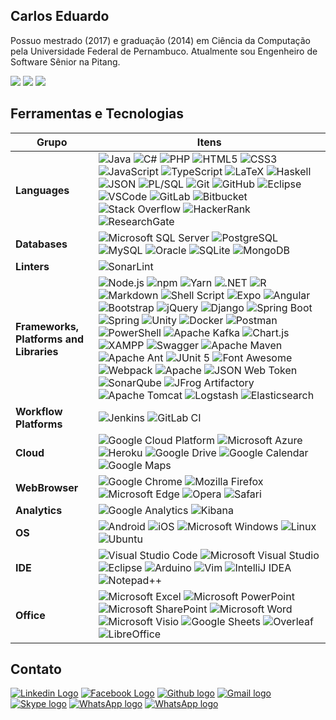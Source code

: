 ## Carlos Eduardo

Possuo mestrado (2017) e graduação (2014) em Ciência da Computação pela Universidade Federal de Pernambuco. Atualmente sou Engenheiro de Software Sênior na Pitang.

<img src="https://github-readme-stats.vercel.app/api?username=carloscemb&show_icons=true&theme=algolia&include_all_commits=true&count_private=true"/> <img src="https://github-readme-stats.vercel.app/api/top-langs/?username=carloscemb&layout=compact&langs_count=7&theme=algolia"/> <img src="https://github-readme-streak-stats.herokuapp.com/?user=carloscemb"/>
  
## Ferramentas e Tecnologias

Grupo | Itens
------------ | -------------
**Languages** | ![Java](https://img.shields.io/badge/-Java-007396?style=flat-square&logo=java) ![C#](https://img.shields.io/badge/C%23-239120?style=flat-square&logo=c-sharp&logoColor=white) ![PHP](https://img.shields.io/badge/PHP-777BB4?style=flat-square&logo=php&logoColor=white) ![HTML5](https://img.shields.io/badge/-HTML5-E34F26?style=flat-square&logo=html5&logoColor=white) ![CSS3](https://img.shields.io/badge/-CSS3-1572B6?style=flat-square&logo=css3) ![JavaScript](https://img.shields.io/badge/-JavaScript-black?style=flat-square&logo=javascript) ![TypeScript](https://img.shields.io/badge/-TypeScript-007ACC?style=flat-square&logo=typescript) ![LaTeX](https://img.shields.io/badge/LaTeX-47A141?style=flat-square&logo=LaTeX&logoColor=white) ![Haskell](https://img.shields.io/badge/Haskell-5D4F85?style=flat-square&logo=haskell&logoColor=white) ![JSON](https://img.shields.io/badge/json-5E5C5C?style=flat-square&logo=json&logoColor=white) ![PL/SQL](https://img.shields.io/badge/PLSQL-F80000?style=flat-square&logo=oracle&logoColor=black) ![Git](https://img.shields.io/badge/-Git-black?style=flat-square&logo=git) ![GitHub](https://img.shields.io/badge/-GitHub-181717?style=flat-square&logo=github) ![Eclipse](https://img.shields.io/badge/-Eclipse-2C2255?style=flat-square&logo=eclipse&logoColor=white) ![VSCode](https://img.shields.io/badge/-VSCode-007ACC?style=flat-square&logo=visual-studio-code&logoColor=white) ![GitLab](https://img.shields.io/badge/GitLab-330F63?style=flat-square&logo=gitlab&logoColor=white) ![Bitbucket](https://img.shields.io/badge/Bitbucket-0747a6?style=flat-square&logo=bitbucket&logoColor=white) ![Stack Overflow](https://img.shields.io/badge/Stack_Overflow-FE7A16?style=flat-square&logo=stack-overflow&logoColor=white) ![HackerRank](https://img.shields.io/badge/-Hackerrank-2EC866?style=flat-square&logo=HackerRank&logoColor=white) ![ResearchGate](https://img.shields.io/badge/Research_Gate-00CCBB.svg?&style=flat-square&logo=ResearchGate&logoColor=white) 
**Databases** | ![Microsoft SQL Server](https://img.shields.io/badge/-SQL%20Server-CC2927?style=flat-square&logo=microsoft-sql-server&logoColor=white) ![PostgreSQL](https://img.shields.io/badge/postgres-%23316192.svg?style=flat-square&logo=postgresql&logoColor=white) ![MySQL](https://img.shields.io/badge/-MySQL-4479A1?style=flat-square&logo=mysql&logoColor=white) ![Oracle](https://img.shields.io/badge/Oracle-F80000?style=flat-square&logo=oracle&logoColor=white) ![SQLite](https://img.shields.io/badge/SQLite-07405E?style=flat-square&logo=sqlite&logoColor=white) ![MongoDB](https://img.shields.io/badge/MongoDB-4EA94B?style=flat-square&logo=mongodb&logoColor=white)
**Linters** | ![SonarLint](https://img.shields.io/badge/SonarLint-CB2029?style=flat-square&logo=sonarlint&logoColor=white)
**Frameworks, Platforms and Libraries** | ![Node.js](https://img.shields.io/badge/Node.js-339933?style=flat-square&logo=nodedotjs&logoColor=white) ![npm](https://img.shields.io/badge/npm-CB3837?style=flat-square&logo=npm&logoColor=white) ![Yarn](https://img.shields.io/badge/Yarn-2C8EBB?style=flat-square&logo=yarn&logoColor=white) ![.NET](https://img.shields.io/badge/.NET-512BD4?style=flat-square&logo=dotnet&logoColor=white) ![R](https://img.shields.io/badge/R-276DC3?style=flat-square&logo=r&logoColor=white) ![Markdown](https://img.shields.io/badge/Markdown-000000?style=flat-square&logo=markdown&logoColor=white) ![Shell Script](https://img.shields.io/badge/Shell_Script-121011?style=flat-square&logo=gnu-bash&logoColor=white) ![Expo](https://img.shields.io/badge/Expo-1B1F23?style=flat-square&logo=expo&logoColor=white) ![Angular](https://img.shields.io/badge/Angular-DD0031?style=flat-square&logo=angular&logoColor=white) ![Bootstrap](https://img.shields.io/badge/-Bootstrap-563D7C?style=flat-square&logo=bootstrap) ![jQuery](https://img.shields.io/badge/jQuery-0769AD?style=flat-square&logo=jquery&logoColor=white) ![Django](https://img.shields.io/badge/Django-092E20?style=flat-square&logo=django&logoColor=green) ![Spring Boot](https://img.shields.io/badge/Spring_Boot-F2F4F9?style=flat-square&logo=spring-boot) ![Spring](https://img.shields.io/badge/-Spring-6DB33F?style=flat-square&logo=spring&logoColor=white) ![Unity](https://img.shields.io/badge/Unity-100000?style=flat-square&logo=unity&logoColor=white) ![Docker](https://img.shields.io/badge/Docker-2CA5E0?style=flat-square&logo=docker&logoColor=white) ![Postman](https://img.shields.io/badge/Postman-FF6C37?style=flat-square&logo=Postman&logoColor=white) ![PowerShell](https://img.shields.io/badge/PowerShell-5391FE?style=flat-square&logo=PowerShell&logoColor=white) ![Apache Kafka](https://img.shields.io/badge/Apache_Kafka-231F20?style=flat-square&logo=apache-kafka&logoColor=white) ![Chart.js](https://img.shields.io/badge/Chart.js-FF6384?style=flat-square&logo=chartdotjs&logoColor=white) ![XAMPP](https://img.shields.io/badge/Xampp-F37623?style=flat-square&logo=xampp&logoColor=white) ![Swagger](https://img.shields.io/badge/Swagger-85EA2D?style=flat-square&logo=Swagger&logoColor=white) ![Apache Maven](https://img.shields.io/badge/apache_maven-C71A36?style=flat-square&logo=apachemaven&logoColor=white) ![Apache Ant](https://img.shields.io/badge/Apache%20Ant-A81C7D?style=flat-square&logo=Apache%20Ant&logoColor=white) ![JUnit 5](https://img.shields.io/badge/Junit5-25A162?style=flat-square&logo=junit5&logoColor=white) ![Font Awesome](https://img.shields.io/badge/Font_Awesome-339AF0?style=flat-square&logo=fontawesome&logoColor=white) ![Webpack](https://img.shields.io/badge/Webpack-8DD6F9?style=flat-square&logo=Webpack&logoColor=white) ![Apache](https://img.shields.io/badge/Apache-D22128?style=flat-square&logo=Apache&logoColor=white) ![JSON Web Token](https://img.shields.io/badge/JWT-000000?style=flat-square&logo=JSON%20web%20tokens&logoColor=white) ![SonarQube](https://img.shields.io/badge/SonarQube-4E9BCD?style=flat-square&logo=sonarqube&logoColor=white) ![JFrog Artifactory](https://img.shields.io/badge/JFrog%20Artifactory-41BF47?style=flat-square&logo=jfrog&logoColor=white) ![Apache Tomcat](https://img.shields.io/badge/Apache%20Tomcat-F8DC75?style=flat-square&logo=apache-tomcat&logoColor=black) ![Logstash](https://img.shields.io/badge/Logstash-005571?style=flat-square&logo=logstash&logoColor=white) ![Elasticsearch](https://img.shields.io/badge/Elasticsearch-005571?style=flat-square&logo=elasticsearch&logoColor=white)
**Workflow Platforms** | ![Jenkins](https://img.shields.io/badge/Jenkins-D24939?style=flat-square&logo=Jenkins&logoColor=white) ![GitLab CI](https://img.shields.io/badge/GitLabCI-%23181717.svg?style=flat-square&logo=gitlab&logoColor=white)
**Cloud** | ![Google Cloud Platform](https://img.shields.io/badge/Google_Cloud-4285F4?style=flat-square&logo=google-cloud&logoColor=white) ![Microsoft Azure](https://img.shields.io/badge/Microsoft%20Azure-0089D6?style=flat-square&logo=microsoft-azure&logoColor=white) ![Heroku](https://img.shields.io/badge/Heroku-430098?style=flat-square&logo=heroku&logoColor=white) ![Google Drive](https://img.shields.io/badge/Google%20Drive-4285F4?style=flat-square&logo=googledrive&logoColor=white) ![Google Calendar](https://img.shields.io/badge/Google%20Calendar-4285F4?style=flat-square&logo=Google%20Calendar&logoColor=white) ![Google Maps](https://img.shields.io/badge/Google%20Maps-4285F4?style=flat-square&logo=Google%20Maps&logoColor=white)
**WebBrowser** | ![Google Chrome](https://img.shields.io/badge/Google_chrome-4285F4?style=flat-square&logo=Google-chrome&logoColor=white) ![Mozilla Firefox](https://img.shields.io/badge/Firefox_Browser-FF7139?style=flat-square&logo=Firefox-Browser&logoColor=white) ![Microsoft Edge](https://img.shields.io/badge/Microsoft_Edge-0078D7?style=flat-square&logo=Microsoft-edge&logoColor=white) ![Opera](https://img.shields.io/badge/Opera-FF1B2D?style=flat-square&logo=Opera&logoColor=white) ![Safari](https://img.shields.io/badge/Safari-FF1B2D?style=flat-square&logo=Safari&logoColor=white)
**Analytics** | ![Google Analytics](https://img.shields.io/badge/Google%20Analytics-E37400?style=flat-square&logo=google%20analytics&logoColor=white) ![Kibana](https://img.shields.io/badge/Kibana-005571?style=flat-square&logo=Kibana&logoColor=white)
**OS** | ![Android](https://img.shields.io/badge/Android-3DDC84?style=flat-square&logo=android&logoColor=white) ![iOS](https://img.shields.io/badge/iOS-000000?style=flat-square&logo=ios&logoColor=white) ![Microsoft Windows](https://img.shields.io/badge/Windows-0078D6?style=flat-square&logo=windows&logoColor=white) ![Linux](https://img.shields.io/badge/Linux-FCC624?style=flat-square&logo=linux&logoColor=black) ![Ubuntu](https://img.shields.io/badge/Ubuntu-E95420?style=flat-square&logo=ubuntu&logoColor=white)
**IDE** | ![Visual Studio Code](https://img.shields.io/badge/Visual_Studio_Code-0078D4?style=flat-square&logo=visual%20studio%20code&logoColor=white) ![Microsoft Visual Studio](https://img.shields.io/badge/Visual_Studio-5C2D91?style=flat-square&logo=visual%20studio&logoColor=white) ![Eclipse](https://img.shields.io/badge/Eclipse-2C2255?style=flat-square&logo=eclipse&logoColor=white) ![Arduino](https://img.shields.io/badge/Arduino_IDE-00979D?style=flat-square&logo=arduino&logoColor=white) ![Vim](https://img.shields.io/badge/VIM-%2311AB00.svg?&style=flat-square&logo=vim&logoColor=white) ![IntelliJ IDEA](https://img.shields.io/badge/IntelliJIDEA-000000.svg?style=flat-square&logo=intellij-idea&logoColor=white) ![Notepad++](https://img.shields.io/badge/Notepad++-90E59A.svg?style=flat-square&logo=notepad%2B%2B&logoColor=black)
**Office** | ![Microsoft Excel](https://img.shields.io/badge/Microsoft_Excel-217346?style=flat-square&logo=microsoft-excel&logoColor=white) ![Microsoft PowerPoint](https://img.shields.io/badge/Microsoft_PowerPoint-B7472A?style=flat-square&logo=microsoft-powerpoint&logoColor=white) ![Microsoft SharePoint](https://img.shields.io/badge/Microsoft_SharePoint-0078D4?style=flat-square&logo=microsoft-sharepoint&logoColor=white) ![Microsoft Word](https://img.shields.io/badge/Microsoft_Word-2B579A?style=flat-square&logo=microsoft-word&logoColor=white) ![Microsoft Visio](https://img.shields.io/badge/Microsoft_Visio-3955A3?style=flat-square&logo=microsoft-visio&logoColor=white) ![Google Sheets](https://img.shields.io/badge/Google%20Sheets-34A853?style=flat-square&logo=google-sheets&logoColor=white) ![Overleaf](https://img.shields.io/badge/Overleaf-47A141?style=flat-square&logo=Overleaf&logoColor=white) ![LibreOffice](https://img.shields.io/badge/LibreOffice-18A303?style=flat-square&logo=LibreOffice&logoColor=white)

 ## Contato

[<img src="https://img.shields.io/badge/LinkedIn-0077B5?style=for-the-badge&logo=linkedin&logoColor=white" alt="Linkedin Logo">](https://www.linkedin.com/in/carlos-eduardo-martins-barbosa-50475716a/)
[<img src="https://img.shields.io/badge/Facebook-1877F2?style=for-the-badge&logo=facebook&logoColor=white" alt="Facebook Logo">](https://facebook.com/carlos.cemb)
[<img src="https://img.shields.io/badge/GitHub-100000?style=for-the-badge&logo=github&logoColor=white" alt="Github logo">](https://github.com/carloscemb)
[<img src="https://img.shields.io/badge/Gmail-D14836?style=for-the-badge&logo=gmail&logoColor=white" alt="Gmail logo">](mailto:cemb.carlos@gmail.com)
[<img src="https://img.shields.io/badge/Skype-blue?style=for-the-badge&logo=skype&logoColor=white" alt="Skype logo">](https://join.skype.com/invite/Nxfnk3LCI5Z0)
[<img src="https://img.shields.io/badge/WhatsApp-25D366?style=for-the-badge&logo=whatsapp&logoColor=white" alt="WhatsApp logo">]()
[<img src="https://img.shields.io/badge/Research_Gate-00CCBB.svg?&style=for-the-badge&logo=ResearchGate&logoColor=white" alt="WhatsApp logo">](https://www.researchgate.net/profile/Carlos-Barbosa-21)

<!--
<img src="https://github.com/TheDudeThatCode/TheDudeThatCode/blob/master/Assets/Mario_Gameplay.gif" alt="Mario Game" width="980">

**carloscemb/carloscemb** is a ✨ _special_ ✨ repository because its `README.md` (this file) appears on your GitHub profile.

Here are some ideas to get you started:

- 🔭 I’m currently working on ...
- 🌱 I’m currently learning ...
- 👯 I’m looking to collaborate on ...
- 🤔 I’m looking for help with ...
- 💬 Ask me about ...
- 📫 How to reach me: ...
- 😄 Pronouns: ...
- ⚡ Fun fact: ...
-->
